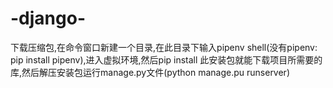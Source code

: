 # -django-
下载压缩包,在命令窗口新建一个目录,在此目录下输入pipenv shell(没有pipenv: pip install pipenv),进入虚拟环境,然后pip install 此安装包就能下载项目所需要的库,然后解压安装包运行manage.py文件(python manage.pu runserver)
